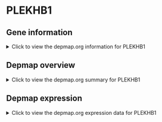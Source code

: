 <h1>PLEKHB1</h1>

<h2>Gene information</h2>
<details>
  <summary>Click to view the depmap.org information for PLEKHB1</summary>
  <iframe src="https://depmap.org/portal/gene/PLEKHB1?tab=about" style="border:none;width:100%;height:800px"></iframe>
</details>

<h2>Depmap overview</h2>
<details>
  <summary>Click to view the depmap.org summary for PLEKHB1</summary>
  <iframe src="https://depmap.org/portal/gene/PLEKHB1?tab=overview" style="border:none;width:100%;height:800px"></iframe>
</details>

<h2>Depmap expression</h2>
<details>
  <summary>Click to view the depmap.org expression data for PLEKHB1</summary>
  <iframe src="https://depmap.org/portal/gene/PLEKHB1?tab=characterization" style="border:none;width:100%;height:800px"></iframe>
</details>


<!--
<h2>Reactome Pathway diagram</h2>
<details>
  <summary>Click to view Reactome pathway for PLEKHB1</summary>
  PNAME
</details>
-->


